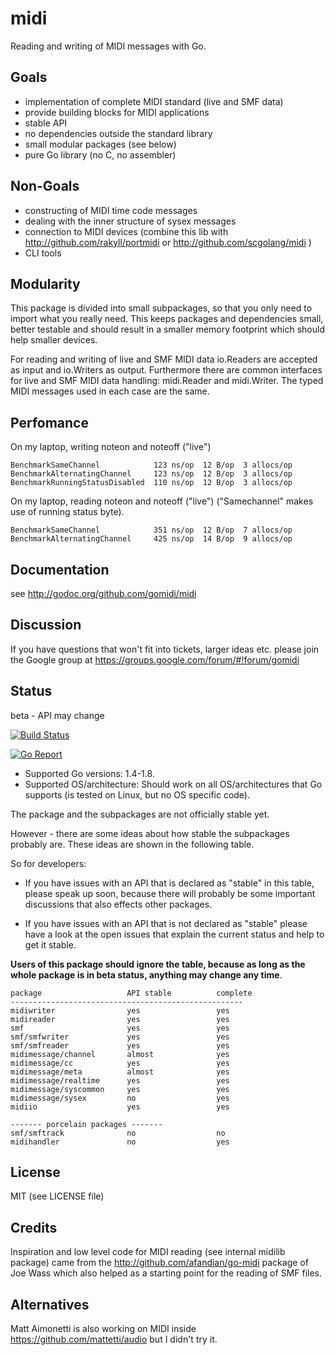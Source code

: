 # midi
Reading and writing of MIDI messages with Go.

## Goals

- implementation of complete MIDI standard (live and SMF data)
- provide building blocks for MIDI applications
- stable API
- no dependencies outside the standard library
- small modular packages (see below)
- pure Go library (no C, no assembler) 

## Non-Goals

- constructing of MIDI time code messages
- dealing with the inner structure of sysex messages
- connection to MIDI devices (combine this lib with http://github.com/rakyll/portmidi or http://github.com/scgolang/midi )
- CLI tools

## Modularity

This package is divided into small subpackages, so that you only need to import
what you really need. This keeps packages and dependencies small, better testable and should result in a smaller memory footprint which should help smaller devices.

For reading and writing of live and SMF MIDI data io.Readers are accepted as input and io.Writers as output. Furthermore there are common interfaces for live and SMF MIDI data handling: midi.Reader and midi.Writer. The typed MIDI messages used in each case are the same.

## Perfomance

On my laptop, writing noteon and noteoff ("live")

    BenchmarkSameChannel            123 ns/op  12 B/op  3 allocs/op
    BenchmarkAlternatingChannel     123 ns/op  12 B/op  3 allocs/op
    BenchmarkRunningStatusDisabled  110 ns/op  12 B/op  3 allocs/op

On my laptop, reading noteon and noteoff ("live")
("Samechannel" makes use of running status byte).

    BenchmarkSameChannel            351 ns/op  12 B/op  7 allocs/op
    BenchmarkAlternatingChannel     425 ns/op  14 B/op  9 allocs/op

## Documentation

see http://godoc.org/github.com/gomidi/midi

## Discussion

If you have questions that won't fit into tickets, larger ideas etc. please join the Google group at https://groups.google.com/forum/#!forum/gomidi

## Status

beta - API may change

[![Build Status](https://travis-ci.org/gomidi/midi.svg?branch=master)](http://travis-ci.org/gomidi/midi)

[![Go Report](https://goreportcard.com/badge/github.com/gomidi/midi)](https://goreportcard.com/report/github.com/gomidi/midi)

- Supported Go versions: 1.4-1.8.
- Supported OS/architecture: Should work on all OS/architectures that Go supports (is tested on Linux, but no OS specific code).

The package and the subpackages are not officially stable yet.

However - there are some ideas about how stable the subpackages probably are.
These ideas are shown in the following table. 

So for developers: 

- If you have issues with an API that is declared as "stable"
in this table, please speak up soon, because there will probably be some important discussions that also effects other packages.  

- If you have issues with an API that is not declared as "stable" please have a look at the open issues that explain the current status and help to get it stable.

**Users of this package should ignore the table, because as long as the whole package is in beta status, anything may change any time**.

    package                   API stable          complete
    ----------------------------------------------------
    midiwriter                yes                 yes
    midireader                yes                 yes
    smf                       yes                 yes
    smf/smfwriter             yes                 yes
    smf/smfreader             yes                 yes
    midimessage/channel       almost              yes
    midimessage/cc            yes                 yes
    midimessage/meta          almost              yes
    midimessage/realtime      yes                 yes
    midimessage/syscommon     yes                 yes
    midimessage/sysex         no                  yes
    midiio                    yes                 yes
    
	------- porcelain packages -------
    smf/smftrack              no                  no
    midihandler               no                  yes


## License

MIT (see LICENSE file) 

## Credits

Inspiration and low level code for MIDI reading (see internal midilib package) came from the http://github.com/afandian/go-midi package of Joe Wass which also helped as a starting point for the reading of SMF files.

## Alternatives

Matt Aimonetti is also working on MIDI inside https://github.com/mattetti/audio but I didn't try it.

